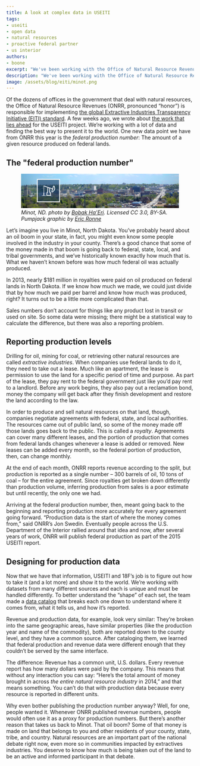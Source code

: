 ```yaml
---
title: A look at complex data in USEITI
tags:
- useiti
- open data
- natural resources
- proactive federal partner
- us interior
authors:
- boone
excerpt: "We've been working with the Office of Natural Resource Revenues on implementing the global Extractive Industries Transparency Initiative (EITI) standard, which includes all kinds of data. One new data point we have this year is the federal production number: The amount of a given resource produced on federal lands."
description: "We've been working with the Office of Natural Resource Revenues on implementing the global Extractive Industries Transparency Initiative (EITI) standard, which includes all kinds of data. One new data point we have this year is the federal production number: The amount of a given resource produced on federal lands."
image: /assets/blog/eiti/minot.png
---
```


Of the dozens of offices in the government that deal with natural
resources, the Office of Natural Resource Revenues (ONRR, pronounced
“honor”) is responsible for implementing [the global Extractive
Industries Transparency Initiative (EITI)
standard](https://eiti.org/eiti/implementation). A few weeks ago, we
wrote about [the work that lies ahead](https://18f.gsa.gov/2015/11/02/useiti-what-we-learned-where-were-headed/)
for the USEITI project.
We’re working with a lot of data and finding the best way to present it
to the world. One new data point we have from ONRR this year is the
*federal production number*: The amount of a given resource produced on
federal lands.

The "federal production number"
-------------------------------
<figure>
  <img src="/assets/blog/eiti/minot.png" alt="Photo of Minot, ND with an oil well icon from the USEITI project superimposed." />
  <figcaption><em>Minot, ND. photo by <a href="https://en.wikipedia.org/wiki/User:Bobak">Bobak Ha'Eri</a>. Licensed CC 3.0, BY-SA. Pumpjack graphic by <a href="/team/ericronne/">Eric Ronne</a></em></figcaption>
</figure>

Let’s imagine you live in Minot, North Dakota. You’ve probably heard
about an oil boom in your state, in fact, you might even know some
people involved in the industry in your county. There’s a good chance
that some of the money made in that boom is going back to federal,
state, local, and tribal governments, and we’ve historically known
exactly how much that is. What we haven’t known before was how much
federal oil was actually produced.

In 2013, nearly $181 million in royalties were paid on oil produced on
federal lands in North Dakota. If we know how much we made, we could
just divide that by how much we paid per barrel and know how much was
produced, right? It turns out to be a little more complicated than that.

Sales numbers don’t account for things like any product lost in transit
or used on site. So some data were missing; there might be a statistical
way to calculate the difference, but there was also a reporting problem.

Reporting production levels
---------------------------

Drilling for oil, mining for coal, or retrieving other natural resources
are called *extractive industries*. When companies use federal lands to
do it, they need to take out a lease. Much like an apartment, the lease
is permission to use the land for a specific period of time and purpose.
As part of the lease, they pay rent to the federal government just like
you’d pay rent to a landlord. Before any work begins, they also pay out
a reclamation bond, money the company will get back after they finish
development and restore the land according to the law.

In order to produce and sell natural resources on that land, though,
companies negotiate agreements with federal, state, and local
authorities. The resources came out of public land, so some of the money
made off those lands goes back to the public. This is called a
*royalty*. Agreements can cover many different leases, and the portion
of production that comes from federal lands changes whenever a lease is
added or removed. New leases can be added every month, so the federal
portion of production, then, can change monthly.

At the end of each month, ONRR reports revenue according to the split,
but production is reported as a single number – 300 barrels of oil, 10
tons of coal – for the entire agreement. Since royalties get broken down
differently than production volume, inferring production from sales is a
poor estimate but until recently, the only one we had.

Arriving at the federal production number, then, meant going back to the
beginning and reporting production more accurately for every agreement
going forward. “Production data is the start of where the money comes
from," said ONRR’s Jon Swedin. Eventually people across the U.S.
Department of the Interior rallied around that idea and now, after
several years of work, ONRR will publish federal production as part of
the 2015 USEITI report.

Designing for production data
-----------------------------

Now that we have that information, USEITI and 18F’s job is to figure out
how to take it (and a lot more) and show it to the world. We’re working
with datasets from many different sources and each is unique and must be
handled differently. To better understand the “shape” of each set, the
team made a [data catalog](https://github.com/18f/doi-extractives-data/wiki/Data-Catalog)
that breaks each one down to understand where it comes from, what it
tells us, and how it’s reported.

Revenue and production data, for example, look very similar: They’re
broken into the same geographic areas, have similar properties (like the
production year and name of the commodity), both are reported down to
the county level, and they have a common source. After cataloging them,
we learned that federal production and revenue data were different
enough that they couldn’t be served by the same interface.

The difference: Revenue has a common unit, U.S. dollars. Every revenue
report has how many dollars were paid by the company. This means that
without any interaction you can say: “Here’s the total amount of money
brought in across *the entire natural resource industry* in 2014,” and
that means something. You can’t do that with production data because
every resource is reported in different units.

Why even bother publishing the production number anyway? Well, for one,
people wanted it. Whenever ONRR published revenue numbers, people would
often use it as a proxy for production numbers. But there’s another
reason that takes us back to Minot. That oil boom? Some of that money is
made on land that belongs to you and other residents of your county,
state, tribe, and country. Natural resources are an important part of
the national debate right now, even more so in communities impacted by
extractives industries. You deserve to know how much is being taken out
of the land to be an active and informed participant in that debate.
